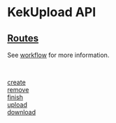 # KekUpload API

<h2><a href="#">Routes</a></h2>

See [workflow](../workflow) for more information.

<br>

<a href="create">create</a><br>
<a href="remove">remove</a><br>
<a href="finish">finish</a><br>
<a href="upload">upload</a><br>
<a href="download">download</a><br>